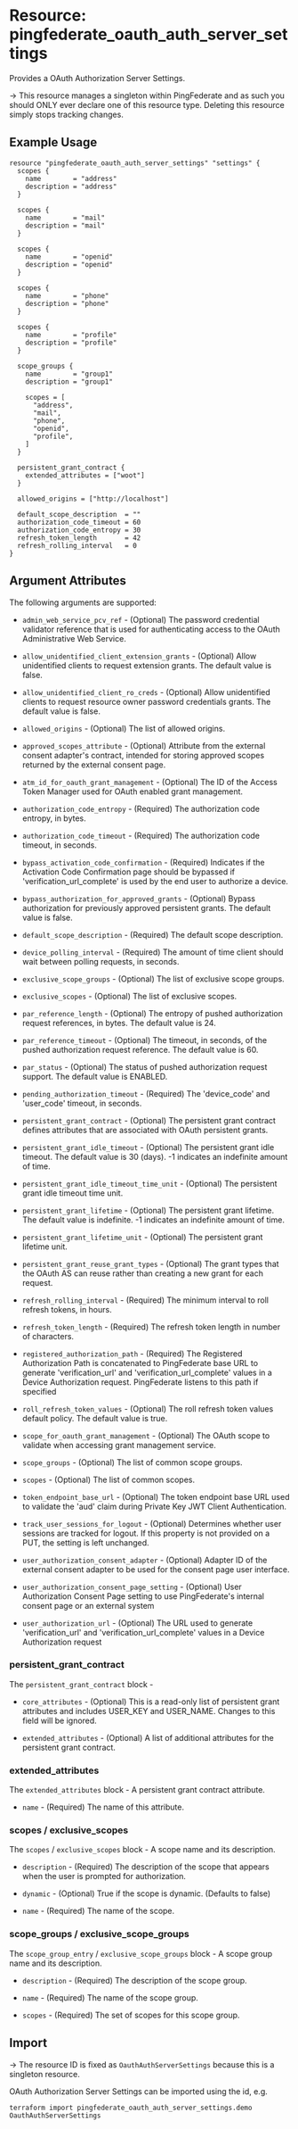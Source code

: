 # Resource: pingfederate_oauth_auth_server_settings

Provides a OAuth Authorization Server Settings.

-> This resource manages a singleton within PingFederate and as such you should ONLY ever declare one of this resource type. Deleting this resource simply stops tracking changes.

## Example Usage

```hcl
resource "pingfederate_oauth_auth_server_settings" "settings" {
  scopes {
    name        = "address"
    description = "address"
  }

  scopes {
    name        = "mail"
    description = "mail"
  }

  scopes {
    name        = "openid"
    description = "openid"
  }

  scopes {
    name        = "phone"
    description = "phone"
  }

  scopes {
    name        = "profile"
    description = "profile"
  }

  scope_groups {
    name        = "group1"
    description = "group1"

    scopes = [
      "address",
      "mail",
      "phone",
      "openid",
      "profile",
    ]
  }

  persistent_grant_contract {
    extended_attributes = ["woot"]
  }

  allowed_origins = ["http://localhost"]

  default_scope_description  = ""
  authorization_code_timeout = 60
  authorization_code_entropy = 30
  refresh_token_length       = 42
  refresh_rolling_interval   = 0
}
```

## Argument Attributes

The following arguments are supported:

- `admin_web_service_pcv_ref` - (Optional) The password credential validator reference that is used for authenticating access to the OAuth Administrative Web Service.

- `allow_unidentified_client_extension_grants` - (Optional) Allow unidentified clients to request extension grants. The default value is false.

- `allow_unidentified_client_ro_creds` - (Optional) Allow unidentified clients to request resource owner password credentials grants. The default value is false.

- `allowed_origins` - (Optional) The list of allowed origins.

- `approved_scopes_attribute` - (Optional) Attribute from the external consent adapter's contract, intended for storing approved scopes returned by the external consent page.

- `atm_id_for_oauth_grant_management` - (Optional) The ID of the Access Token Manager used for OAuth enabled grant management.

- `authorization_code_entropy` - (Required) The authorization code entropy, in bytes.

- `authorization_code_timeout` - (Required) The authorization code timeout, in seconds.

- `bypass_activation_code_confirmation` - (Required) Indicates if the Activation Code Confirmation page should be bypassed if 'verification_url_complete' is used by the end user to authorize a device.

- `bypass_authorization_for_approved_grants` - (Optional) Bypass authorization for previously approved persistent grants. The default value is false.

- `default_scope_description` - (Required) The default scope description.

- `device_polling_interval` - (Required) The amount of time client should wait between polling requests, in seconds.

- `exclusive_scope_groups` - (Optional) The list of exclusive scope groups.

- `exclusive_scopes` - (Optional) The list of exclusive scopes.

- `par_reference_length` - (Optional) The entropy of pushed authorization request references, in bytes. The default value is 24.

- `par_reference_timeout` - (Optional) The timeout, in seconds, of the pushed authorization request reference. The default value is 60.

- `par_status` - (Optional) The status of pushed authorization request support. The default value is ENABLED.

- `pending_authorization_timeout` - (Required) The 'device_code' and 'user_code' timeout, in seconds.

- `persistent_grant_contract` - (Optional) The persistent grant contract defines attributes that are associated with OAuth persistent grants.

- `persistent_grant_idle_timeout` - (Optional) The persistent grant idle timeout. The default value is 30 (days). -1 indicates an indefinite amount of time.

- `persistent_grant_idle_timeout_time_unit` - (Optional) The persistent grant idle timeout time unit.

- `persistent_grant_lifetime` - (Optional) The persistent grant lifetime. The default value is indefinite. -1 indicates an indefinite amount of time.

- `persistent_grant_lifetime_unit` - (Optional) The persistent grant lifetime unit.

- `persistent_grant_reuse_grant_types` - (Optional) The grant types that the OAuth AS can reuse rather than creating a new grant for each request.

- `refresh_rolling_interval` - (Required) The minimum interval to roll refresh tokens, in hours.

- `refresh_token_length` - (Required) The refresh token length in number of characters.

- `registered_authorization_path` - (Required) The Registered Authorization Path is concatenated to PingFederate base URL to generate 'verification_url' and 'verification_url_complete' values in a Device Authorization request. PingFederate listens to this path if specified

- `roll_refresh_token_values` - (Optional) The roll refresh token values default policy. The default value is true.

- `scope_for_oauth_grant_management` - (Optional) The OAuth scope to validate when accessing grant management service.

- `scope_groups` - (Optional) The list of common scope groups.

- `scopes` - (Optional) The list of common scopes.

- `token_endpoint_base_url` - (Optional) The token endpoint base URL used to validate the 'aud' claim during Private Key JWT Client Authentication.

- `track_user_sessions_for_logout` - (Optional) Determines whether user sessions are tracked for logout. If this property is not provided on a PUT, the setting is left unchanged.

- `user_authorization_consent_adapter` - (Optional) Adapter ID of the external consent adapter to be used for the consent page user interface.

- `user_authorization_consent_page_setting` - (Optional) User Authorization Consent Page setting to use PingFederate's internal consent page or an external system

- `user_authorization_url` - (Optional) The URL used to generate 'verification_url' and 'verification_url_complete' values in a Device Authorization request

### persistent_grant_contract

The `persistent_grant_contract` block -

- `core_attributes` - (Optional) This is a read-only list of persistent grant attributes and includes USER_KEY and USER_NAME. Changes to this field will be ignored.

- `extended_attributes` - (Optional) A list of additional attributes for the persistent grant contract.

### extended_attributes

The `extended_attributes` block - A persistent grant contract attribute.

- `name` - (Required) The name of this attribute.

### scopes / exclusive_scopes

The `scopes` / `exclusive_scopes` block - A scope name and its description.

- `description` - (Required) The description of the scope that appears when the user is prompted for authorization.

- `dynamic` - (Optional) True if the scope is dynamic. (Defaults to false)

- `name` - (Required) The name of the scope.

### scope_groups / exclusive_scope_groups

The `scope_group_entry` / `exclusive_scope_groups` block - A scope group name and its description.

- `description` - (Required) The description of the scope group.

- `name` - (Required) The name of the scope group.

- `scopes` - (Required) The set of scopes for this scope group.

## Import

-> The resource ID is fixed as `OauthAuthServerSettings` because this is a singleton resource.

OAuth Authorization Server Settings can be imported using the id, e.g.

```
terraform import pingfederate_oauth_auth_server_settings.demo OauthAuthServerSettings
```
